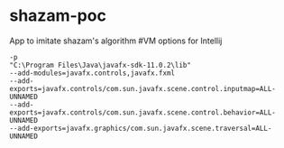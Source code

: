 # shazam-poc
App to imitate shazam's algorithm
#VM options for Intellij
```
-p
"C:\Program Files\Java\javafx-sdk-11.0.2\lib"
--add-modules=javafx.controls,javafx.fxml
--add-exports=javafx.controls/com.sun.javafx.scene.control.inputmap=ALL-UNNAMED
--add-exports=javafx.controls/com.sun.javafx.scene.control.behavior=ALL-UNNAMED
--add-exports=javafx.graphics/com.sun.javafx.scene.traversal=ALL-UNNAMED
```
